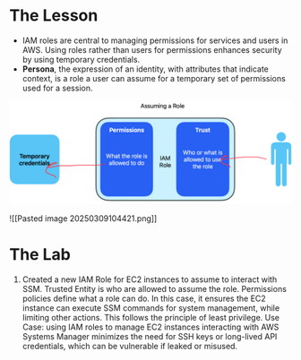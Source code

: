 # The Lesson

- IAM roles are central to managing permissions for services and users in AWS. Using roles rather than users for permissions enhances security by using temporary credentials.
- **Persona**, the expression of an identity, with attributes that indicate context, is a role a user can assume for a temporary set of permissions used for a session.

![screenshot](notes-mkdocs/docs/images/20250309104408.png)

![[Pasted image 20250309104421.png]]

# The Lab

1. Created a new IAM Role for EC2 instances to assume to interact with SSM.
		Trusted Entity is who are allowed to assume the role.
		Permissions policies define what a role can do. In this case, it ensures the EC2 instance can execute SSM commands for system management, while limiting other actions. This follows the principle of least privilege.
		Use Case: using IAM roles to manage EC2 instances interacting with AWS Systems Manager minimizes the need for SSH keys or long-lived API credentials, which can be vulnerable if leaked or misused.
